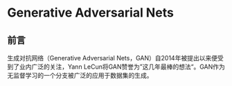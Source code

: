# Generative Adversarial Nets

## 前言

生成对抗网络（Generative Adversarial Nets，GAN）自2014年被提出以来便受到了业内广泛的关注，Yann LeCun将GAN赞誉为”这几年最棒的想法“。GAN作为无监督学习的一个分支被广泛的应用于数据集的生成。

